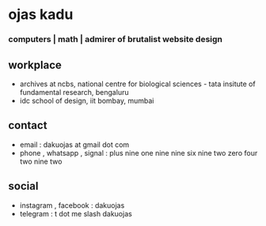 # ojas kadu

### computers | math | admirer of brutalist website design

## workplace 
  - archives at ncbs, national centre for biological sciences - tata insitute of fundamental research, bengaluru
  - idc school of design, iit bombay, mumbai

## contact
  - email : dakuojas at gmail dot com
  - phone , whatsapp , signal : plus nine one nine nine six nine two zero four two nine two

## social
  - instagram , facebook : dakuojas
  - telegram : t dot me slash dakuojas


